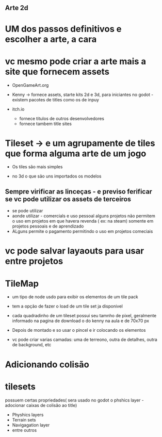 ## Arte 2d

# UM dos passos definitivos e escolher a arte, a cara

# vc mesmo pode criar a arte mais a site que fornecem assets

  - OpenGameArt.org

  - Kenny -> fornece assets, starte kits 2d e 3d, para iniciantes no godot
            - existem pacotes de titles como os de inpuy

  - itch.io
    - fornece titulos de outros desenvolvedores
    - fornece tambem title sites

# Tileset -> e um agrupamente de tiles que forma alguma arte de um jogo

  - Os tiles são mais simples

  - no 3d o que são uns importados os modelos



## Sempre virificar as linceças - e previso ferificar se vc pode utilizar os assets de terceiros
   - se pode utilizar
   - aonde utilizar - comercials e uso pessoal
     alguns projetos não permitem o uso em projetos em que havera revenda ( ex:  na steam) somente em projetos pessoais e de aprendizado
   - ALguns permite o pagamento permitindo  o uso em projetos comeciais

# vc pode salvar layaouts para usar entre projetos

# TileMap
  - um tipo de node usdo para exibir os elementos de um tile pack
  - tem a opção de fazer o load de um tile set ja disponivel

  - cada quadradinho de um tileset possui seu tamnho de pixel, geralmente informado na pagina de download
    o do kenny na aula e de 70x70 px
  - Depois de montado e so usar o pincel e ir colocando os elementos

  - vc pode criar varias camadas: uma de terreono, outra de detalhes, outra de background, etc

# Adicionando colisão

# tilesets

 possuem certas propriedades( sera usado no godot o phshics layer - adocionar caixas de colisão ao title)

 - Physhics layers
 - Terrain sets
 - Navigagation layer
 - entre outros